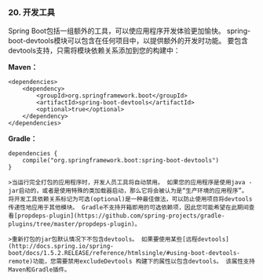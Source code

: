 ### 20. 开发工具

Spring Boot包括一组额外的工具，可以使应用程序开发体验更加愉快。 spring-boot-devtools模块可以包含在任何项目中，以提供额外的开发时功能。 要包含devtools支持，只需将模块依赖关系添加到您的构建中：

**Maven：**
```
<dependencies>
    <dependency>
        <groupId>org.springframework.boot</groupId>
        <artifactId>spring-boot-devtools</artifactId>
        <optional>true</optional>
    </dependency>
</dependencies>
```
**Gradle：**
```
dependencies {
    compile("org.springframework.boot:spring-boot-devtools")
}
```

    >当运行完全打包的应用程序时，开发人员工具将自动禁用。 如果您的应用程序是使用java -jar启动的，或者是使用特殊的类加载器启动，那么它将会被认为是“生产环境的应用程序”。 将开发工具依赖关系标记为可选(optional)是一种最佳做法，可以防止使用项目将devtools传递性地应用于其他模块。 Gradle不支持开箱即用的可选依赖项，因此您可能希望在此期间查看[propdeps-plugin](https://github.com/spring-projects/gradle-plugins/tree/master/propdeps-plugin)。
    
    >重新打包的jar包默认情况下不包含devtools。 如果要使用某些[远程devtools](http://docs.spring.io/spring-boot/docs/1.5.2.RELEASE/reference/htmlsingle/#using-boot-devtools-remote)功能，您需要禁用excludeDevtools 构建下的属性以包含devtools。 该属性支持Maven和Gradle插件。